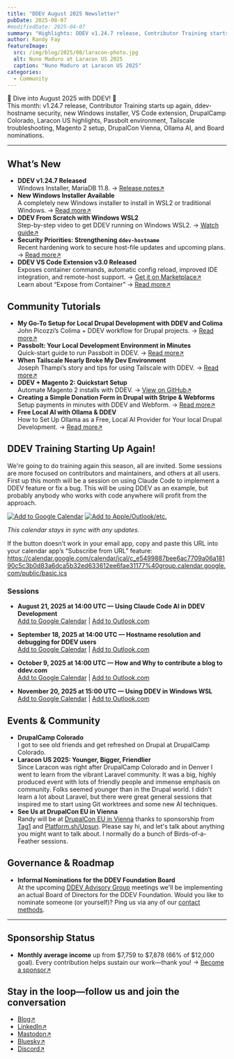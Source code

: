 ```yaml
---
title: "DDEV August 2025 Newsletter"
pubDate: 2025-08-07
#modifiedDate: 2025-04-07
summary: "Highlights: DDEV v1.24.7 release, Contributor Training starts up again, Security priorities (ddev-hostname), New Windows installer, New VS Code extension release, Drupal Camp Colorado, Laracon US, Passbolt environment setup, Tailscale troubleshooting, Magento 2 quickstart, Stripe donation form, DrupalCon attendance, Local AI with Ollama, and informal Board nominations."
author: Randy Fay
featureImage:
  src: /img/blog/2025/08/laracon-photo.jpg
  alt: Nuno Maduro at Laracon US 2025
  caption: "Nuno Maduro at Laracon US 2025"
categories:
  - Community
---
```


🚀 Dive into August 2025 with DDEV! 🌟  
This month: v1.24.7 release, Contributor Training starts up again, ddev-hostname security, new Windows installer, VS Code extension, DrupalCamp Colorado, Laracon US highlights, Passbolt environment, Tailscale troubleshooting, Magento 2 setup, DrupalCon Vienna, Ollama AI, and Board nominations.

---

## What’s New

- **DDEV v1.24.7 Released**  
  Windows Installer, MariaDB 11.8. → [Release notes↗](https://github.com/ddev/ddev/releases/tag/v1.24.7)
- **New Windows Installer Available**  
  A completely new Windows installer to install in WSL2 or traditional Windows. → [Read more↗](https://ddev.com/blog/watch-new-windows-installer)
- **DDEV From Scratch with Windows WSL2**  
  Step-by-step video to get DDEV running on Windows WSL2. → [Watch guide↗](https://ddev.com/blog/watch-ddev-local-from-scratch-with-windows-wsl2)
- **Security Priorities: Strengthening `ddev-hostname`**  
  Recent hardening work to secure host-file updates and upcoming plans. → [Read more↗](https://ddev.com/blog/ddev-hostname-security-improvements)
- **DDEV VS Code Extension v3.0 Released**  
  Exposes container commands, automatic config reload, improved IDE integration, and remote-host support. → [Get it on Marketplace↗](https://marketplace.visualstudio.com/items?itemName=biati.ddev-manager)  
  Learn about “Expose from Container” → [Read more↗](https://github.com/ddev/vscode-ddev-manager/wiki/Expose-from-Container)

## Community Tutorials

- **My Go-To Setup for Local Drupal Development with DDEV and Colima**  
  John Picozzi’s Colima + DDEV workflow for Drupal projects. → [Read more↗](https://picozzi.com/notebook/2025/jul/my-go-setup-local-drupal-development-ddev-and-colima)
- **Passbolt: Your Local Development Environment in Minutes**  
  Quick-start guide to run Passbolt in DDEV. → [Read more↗](https://www.passbolt.com/blog/set-up-your-local-passbolt-development-environment-in-minutes-with-ddev)
- **When Tailscale Nearly Broke My Dev Environment**  
  Joseph Thampi’s story and tips for using Tailscale with DDEV. → [Read more↗](https://www.linkedin.com/pulse/day-my-development-environment-nearly-broke-me-how-i-thampi-joseph-ildhc/)
- **DDEV + Magento 2: Quickstart Setup**  
  Automate Magento 2 installs with DDEV. → [View on GitHub↗](https://github.com/jellesiderius/ddev-magento2-setup)
- **Creating a Simple Donation Form in Drupal with Stripe & Webforms**  
  Setup payments in minutes with DDEV and Webform. → [Read more↗](https://picozzi.com/notebook/2025/jul/creating-simple-donation-form-drupal-stripe-and-webforms)
- **Free Local AI with Ollama & DDEV**  
  How to Set Up Ollama as a Free, Local AI Provider for Your local Drupal Development. → [Read more↗](https://www.linkedin.com/pulse/how-set-up-ollama-free-local-ai-provider-your-drupal-rakesh-james-gedje/)

## DDEV Training Starting Up Again!

We're going to do training again this season, all are invited. Some sessions are more focused on contributors and maintainers, and others at all users. First up this month will be a session on using Claude Code to implement a DDEV feature or fix a bug. This will be using DDEV as an example, but probably anybody who works with code anywhere will profit from the approach.

[![Add to Google Calendar](https://img.shields.io/badge/Add%20to%20Google%20Calendar-4285F4?style=for-the-badge&logo=googlecalendar&logoColor=white)](https://calendar.google.com/calendar/render?cid=https://calendar.google.com/calendar/ical/c_e5499887bee6ac7709a06a18190c5c3b0d83a6dca5b32ed633612ee6fae31177%40group.calendar.google.com/public/basic.ics)
[![Add to Apple/Outlook/etc.](https://img.shields.io/badge/Add%20to%20Apple%2FOutlook%20Calendar-FF9500?style=for-the-badge&logo=apple&logoColor=white)](webcal://calendar.google.com/calendar/ical/c_e5499887bee6ac7709a06a18190c5c3b0d83a6dca5b32ed633612ee6fae31177%40group.calendar.google.com/public/basic.ics)

_This calendar stays in sync with any updates._

If the button doesn’t work in your email app, copy and paste this URL into your calendar app’s “Subscribe from URL” feature:  
https://calendar.google.com/calendar/ical/c_e5499887bee6ac7709a06a18190c5c3b0d83a6dca5b32ed633612ee6fae31177%40group.calendar.google.com/public/basic.ics

### Sessions

- **August 21, 2025 at 14:00 UTC — Using Claude Code AI in DDEV Development**  
  [Add to Google Calendar](https://calendar.google.com/calendar/render?action=TEMPLATE&text=Using%20Claude%20Code%20AI%20in%20DDEV%20Development&dates=20250821T140000Z/20250821T150000Z&details=Join+the+DDEV+training+session+via+Zoom.+Meeting+ID:+123-456-7890&location=Zoom&trp=true) | [Add to Outlook.com](https://outlook.live.com/owa/?rru=addevent&startdt=2025-08-21T14:00:00Z&enddt=2025-08-21T15:00:00Z&subject=Using%20Claude%20Code%20AI%20in%20DDEV%20Development&body=Join+the+DDEV+training+session+via+Zoom.+Meeting+ID:+123-456-7890&location=Zoom)

- **September 18, 2025 at 14:00 UTC — Hostname resolution and debugging for DDEV users**  
  [Add to Google Calendar](https://calendar.google.com/calendar/render?action=TEMPLATE&text=Hostname%20resolution%20and%20debugging%20for%20DDEV%20users&dates=20250918T140000Z/20250918T150000Z&details=Join+the+DDEV+training+session+via+Zoom.+Meeting+ID:+123-456-7890&location=Zoom&trp=true) | [Add to Outlook.com](https://outlook.live.com/owa/?rru=addevent&startdt=2025-09-18T14:00:00Z&enddt=2025-09-18T15:00:00Z&subject=Hostname%20resolution%20and%20debugging%20for%20DDEV%20users&body=Join+the+DDEV+training+session+via+Zoom.+Meeting+ID:+123-456-7890&location=Zoom)

- **October 9, 2025 at 14:00 UTC — How and Why to contribute a blog to ddev.com**  
  [Add to Google Calendar](https://calendar.google.com/calendar/render?action=TEMPLATE&text=How%20and%20Why%20to%20contribute%20a%20blog%20to%20ddev.com&dates=20251009T140000Z/20251009T150000Z&details=Join+the+DDEV+training+session+via+Zoom.+Meeting+ID:+123-456-7890&location=Zoom&trp=true) | [Add to Outlook.com](https://outlook.live.com/owa/?rru=addevent&startdt=2025-10-09T14:00:00Z&enddt=2025-10-09T15:00:00Z&subject=How%20and%20Why%20to%20contribute%20a%20blog%20to%20ddev.com&body=Join+the+DDEV+training+session+via+Zoom.+Meeting+ID:+123-456-7890&location=Zoom)

- **November 20, 2025 at 15:00 UTC — Using DDEV in Windows WSL**  
  [Add to Google Calendar](https://calendar.google.com/calendar/render?action=TEMPLATE&text=Using%20DDEV%20in%20Windows%20WSL&dates=20251120T150000Z/20251120T160000Z&details=Join+the+DDEV+training+session+via+Zoom.+Meeting+ID:+123-456-7890&location=Zoom&trp=true) | [Add to Outlook.com](https://outlook.live.com/owa/?rru=addevent&startdt=2025-11-20T15:00:00Z&enddt=2025-11-20T16:00:00Z&subject=Using%20DDEV%20in%20Windows%20WSL&body=Join+the+DDEV+training+session+via+Zoom.+Meeting+ID:+123-456-7890&location=Zoom)

## Events & Community

- **DrupalCamp Colorado**  
  I got to see old friends and get refreshed on Drupal at DrupalCamp Colorado.
- **Laracon US 2025: Younger, Bigger, Friendlier**  
  Since Laracon was right after DrupalCamp Colorado and in Denver I went to learn from the vibrant Laravel community. It was a big, highly produced event with lots of friendly people and immense emphasis on community. Folks seemed younger than in the Drupal world. I didn't learn a lot about Laravel, but there were great general sessions that inspired me to start using Git worktrees and some new AI techniques.
- **See Us at DrupalCon EU in Vienna**  
  Randy will be at [DrupalCon EU in Vienna](https://events.drupal.org/vienna2025) thanks to sponsorship from [Tag1](https://tag1.consulting.com) and [Platform.sh/Upsun](https://upsun.com). Please say hi, and let's talk about anything you might want to talk about. I normally do a bunch of Birds-of-a-Feather sessions.

## Governance & Roadmap

- **Informal Nominations for the DDEV Foundation Board**  
  At the upcoming [DDEV Advisory Group](https://github.com/orgs/ddev/discussions/categories/ddev-advisory-group) meetings we'll be implementing an actual Board of Directors for the DDEV Foundation. Would you like to nominate someone (or yourself)? Ping us via any of our [contact methods](/contact/).

---

## Sponsorship Status

- **Monthly average income** up from $7,759 to $7,878 (66% of $12,000 goal). Every contribution helps sustain our work—thank you! → [Become a sponsor↗](https://github.com/sponsors/ddev)

## Stay in the loop—follow us and join the conversation

- [Blog↗](https://ddev.com/blog/)
- [LinkedIn↗](https://www.linkedin.com/company/ddev-foundation)
- [Mastodon↗](https://fosstodon.org/@ddev)
- [Bluesky↗](https://bsky.app/profile/ddev.bsky.social)
- [Discord↗](/s/discord)
